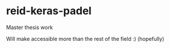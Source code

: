 # reid-keras-padel

Master thesis work

Will make accessible more than the rest of the field :) (hopefully)
